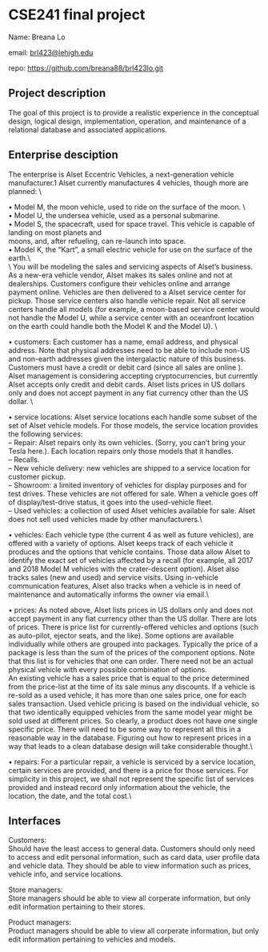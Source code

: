 # CSE241 final project

Name: Breana Lo  

email: brl423@lehigh.edu  

repo: https://github.com/breana88/brl423lo.git  


## Project description

The goal of this project is to provide a realistic experience in the conceptual design, logical design,
implementation, operation, and maintenance of a relational database and associated applications.  


## Enterprise desciption

The enterprise is Alset Eccentric Vehicles, a next-generation vehicle manufacturer.1 Alset currently
manufactures 4 vehicles, though more are planned: \\

• Model M, the moon vehicle, used to ride on the surface of the moon. \  
• Model U, the undersea vehicle, used as a personal submarine.  \
• Model S, the spacecraft, used for space travel. This vehicle is capable of landing on most planets and\
moons, and, after refueling, can re-launch into space.  \
• Model K, the “Kart”, a small electric vehicle for use on the surface of the earth.\  
  \\
You will be modeling the sales and servicing aspects of Alset’s business. As a new-era vehicle vendor,
Alset makes its sales online and not at dealerships. Customers configure their vehicles online and arrange
payment online. Vehicles are then delivered to a Alset service center for pickup. Those service centers also handle vehicle repair. Not all service centers handle all models (for example, a moon-based service center
would not handle the Model U, while a service center with an oceanfront location on the earth could handle
both the Model K and the Model U).  \\

• customers: Each customer has a name, email address, and physical address. Note that physical
addresses need to be able to include non-US and non-earth addresses given the intergalactic nature
of this business. Customers must have a credit or debit card (since all sales are online ). Alset
management is considering accepting cryptocurrencies, but currently Alset accepts only credit and
debit cards. Alset lists prices in US dollars only and does not accept payment in any fiat currency
other than the US dollar.  \\

• service locations: Alset service locations each handle some subset of the set of Alset vehicle models.
For those models, the service location provides the following services: \
    – Repair: Alset repairs only its own vehicles. (Sorry, you can’t bring your Tesla here.). Each
    location repairs only those models that it handles.\
    – Recalls.\
    – New vehicle delivery: new vehicles are shipped to a service location for customer pickup.\
    – Showroom: a limited inventory of vehicles for display purposes and for test drives. These vehicles
    are not offered for sale. When a vehicle goes off of display/test-drive status, it goes into the
    used-vehicle fleet.\
    – Used vehicles: a collection of used Alset vehicles available for sale. Alset does not sell used vehicles
    made by other manufacturers.\\

• vehicles: Each vehicle type (the current 4 as well as future vehicles), are offered with a variety of
options. Alset keeps track of each vehicle it produces and the options that vehicle contains. Those
data allow Alset to identify the exact set of vehicles affected by a recall (for example, all 2017 and
2018 Model M vehicles with the crater-descent option). Alset also tracks sales (new and used) and
service visits. Using in-vehicle communication features, Alset also tracks when a vehicle is in need of
maintenance and automatically informs the owner via email.\\

• prices: As noted above, Alset lists prices in US dollars only and does not accept payment in any fiat
currency other than the US dollar. There are lots of prices.
There is price list for currently-offered vehicles and options (such as auto-pilot, ejector seats, and the
like). Some options are available individually while others are grouped into packages. Typically the
price of a package is less than the sum of the prices of the component options. Note that this list
is for vehicles that one can order. There need not be an actual physical vehicle with every possible
combination of options.\
An existing vehicle has a sales price that is equal to the price determined from the price-list at the
time of its sale minus any discounts. If a vehicle is re-sold as a used vehicle, it has more than one sales
price, one for each sales transaction. Used vehicle pricing is based on the individual vehicle, so that
two identically equipped vehicles from the same model year might be sold used at different prices.
So clearly, a product does not have one single specific price. There will need to be some way to represent
all this in a reasonable way in the database. Figuring out how to represent prices in a way that leads
to a clean database design will take considerable thought.\\

• repairs: For a particular repair, a vehicle is serviced by a service location, certain services are provided,
and there is a price for those services. For simplicity in this project, we shall not represent the specific
list of services provided and instead record only information about the vehicle, the location, the date,
and the total cost.\\

## Interfaces

Customers:\
    Should have the least access to general data. Customers should only need to access and edit personal information, such as card data, user profile data and vehicle data. They should be able to view information such as prices, vehicle info, and service locations.

Store managers:\
    Store managers should be able to view all corperate information, but only edit information pertaining to their stores.

Product managers:\
    Product managers should be able to view all corperate information, but only edit information pertaining to vehicles and models.